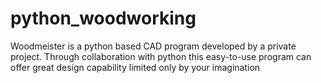# python_woodworking
Woodmeister is a python based CAD program developed by a private project. Through collaboration with python this easy-to-use program can offer great design capability limited only by your imagination
